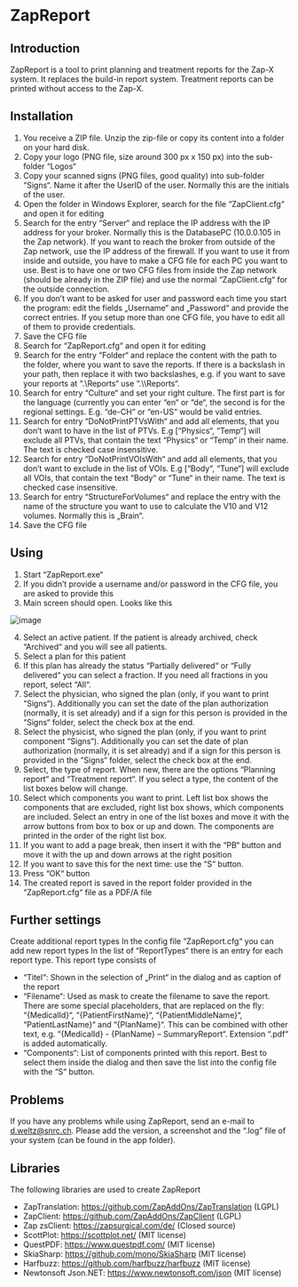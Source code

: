 # ZapReport

## Introduction
ZapReport is a tool to print planning and treatment reports for the Zap-X system. It replaces the build-in report system. Treatment reports can be printed without access to the Zap-X.

## Installation
1.	You receive a ZIP file. Unzip the zip-file or copy its content into a folder on your hard disk.
2.	Copy your logo (PNG file, size around 300 px x 150 px) into the sub-folder “Logos“
3.	Copy your scanned signs (PNG files, good quality) into sub-folder “Signs“. Name it after the UserID of the user. Normally this are the initials of the user.
4.	Open the folder in Windows Explorer, search for the file “ZapClient.cfg“ and open it for editing
5.	Search for the entry “Server“ and replace the IP address with the IP address for your broker. Normally this is the DatabasePC (10.0.0.105 in the Zap network). If you want to reach the broker from outside of the Zap network, use the IP address of the firewall. If you want to use it from inside and outside, you have to make a CFG file for each PC you want to use. Best is to have one or two CFG files from inside the Zap network (should be already in the ZIP file) and use the normal “ZapClient.cfg“ for the outside connection.
6.	If you don’t want to be asked for  user and password each time you start the program: edit the fields „Username“ and „Password“ and provide the correct entries. If you setup more than one CFG file, you have to edit all of them to provide credentials.
7.	Save the CFG file
8.	Search for “ZapReport.cfg“ and open it for editing
9.	Search for the entry “Folder“ and replace the content with the path to the folder, where you want to save the reports. If there is a backslash in your path, then replace it with two backslashes, e.g. if you want to save your reports at “.\Reports“ use “.\\\\Reports“.
10.	Search for entry “Culture“ and set your right culture. The first part is for the language (currently you can enter “en“ or “de“, the second is for the regional settings. E.g. “de-CH“ or “en-US“ would be valid entries.
11.	Search for entry “DoNotPrintPTVsWith“ and add all elements, that you don’t want to have in the list of PTVs. E.g [“Physics“, “Temp“] will exclude all PTVs, that contain the text “Physics“ or “Temp“ in their name. The text is checked case insensitive.
12.	Search for entry “DoNotPrintVOIsWith“ and add all elements, that you don’t want to exclude in the list of VOIs. E.g [“Body“, “Tune“] will exclude all VOIs, that contain the text “Body“ or “Tune“ in their name. The text is checked case insensitive.
13.	Search for entry “StructureForVolumes“ and replace the entry with the name of the structure you want to use to calculate the V10 and V12 volumes. Normally this is „Brain“.
14.	Save the CFG file

## Using
1.	Start “ZapReport.exe“
2.	If you didn’t provide a username and/or password in the CFG file, you are asked to provide this
3.	Main screen should open. Looks like this

 ![image](https://github.com/ZapAddOns/ZapReport/assets/130468140/0816c1fb-67a1-4d7c-afbf-bbb60694b29f)


4.	Select an active patient. If the patient is already archived, check “Archived“ and you will see all patients.
5.	Select a plan for this patient
6.	If this plan has already the status “Partially delivered“ or “Fully delivered“ you can select a fraction. If you need all fractions in you report, select “All“.
7.	Select the physician, who signed the plan (only, if you want to print “Signs“). Additionally you can set the date of the plan authorization (normally, it is set already) and if a sign for this person is provided in the “Signs“ folder, select the check box at the end.
8.	Select the physicist, who signed the plan (only, if you want to print component “Signs“). Additionally you can set the date of plan authorization (normally, it is set already) and if a sign for this person is provided in the “Signs“ folder, select the check box at the end.
9.	Select, the type of report. When new, there are the options “Planning report“ and “Treatment report“. If you select a type, the content of the list boxes below will change.
10.	Select which components you want to print. Left list box shows the components that are excluded, right list box shows, which components are included. Select an entry in one of the list boxes and move it with the arrow buttons from box to box or up and down. The components are printed in the order of the right list box.
11.	If you want to add a page break, then insert it with the “PB“ button and move it with the up and down arrows at the right position
12.	If you want to save this for the next time: use the “S“ button. 
13.	Press “OK“ button
14.	The created report is saved in the report folder provided in the “ZapReport.cfg“ file as a PDF/A file

## Further settings
Create additional report types
In the config file “ZapReport.cfg“ you can add new report types  In the list of “ReportTypes“ there is an entry for each report type. This report type consists of
-	“Titel“: Shown in the selection of „Print“ in the dialog and as caption of the report
-	“Filename“: Used as mask to create the filename to save the report. There are some special placeholders, that are replaced on the fly: “{MedicalId}“, “{PatientFirstName}“, “{PatientMiddleName}“, “PatientLastName}“ and “{PlanName}“. This can be combined with other text, e.g. “{MedicalId} - {PlanName} – SummaryReport“. Extension “.pdf“ is added automatically.
-	“Components“: List of components printed with this report. Best to select them inside the dialog and then save the list into the config file with the “S“ button. 

## Problems
If you have any problems while using ZapReport, send an e-mail to d.weltz@snrc.ch. Please add the version, a screenshot and the “.log” file of your system (can be found in the app folder).

## Libraries
The following libraries are used to create ZapReport
- ZapTranslation: https://github.com/ZapAddOns/ZapTranslation (LGPL)
- ZapClient: https://github.com/ZapAddOns/ZapClient (LGPL) 
-	Zap zsClient: https://zapsurgical.com/de/ (Closed source)
-	ScottPlot: https://scottplot.net/ (MIT license)
-	QuestPDF: https://www.questpdf.com/ (MIT license)
-	SkiaSharp: https://github.com/mono/SkiaSharp (MIT license)
-	Harfbuzz: https://github.com/harfbuzz/harfbuzz (MIT license)
-	Newtonsoft Json.NET: https://www.newtonsoft.com/json (MIT license)

